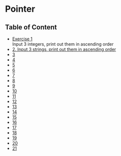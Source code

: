 # Pointer
## Table of Content
  * [Exercise 1](https://github.com/LongY0529/C-programming/blob/master/C%20programming%20language%20fourth%20edition/8.%20Pointer/Exercise%201.c)  
     Input 3 integers, print out them in ascending order
  * [2. Input 3 strings, print out them in ascending order](https://github.com/LongY0529/C-programming/blob/master/C%20programming%20language%20fourth%20edition/8.%20Pointer/Exercise%202.c) 
  * [3]()
  * [4]()
  * [5]()
  * [6]()
  * [7]()
  * [8]()
  * [9]()
  * [10]()
  * [11]()
  * [12]()
  * [13]()
  * [14]()
  * [15]()
  * [16]()
  * [17]()
  * [18]()
  * [19]()
  * [20]()
  * [21]()
  
